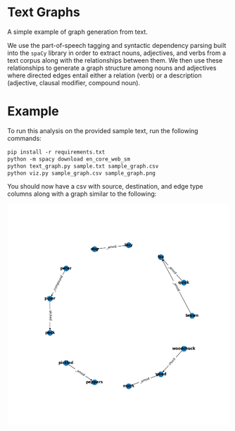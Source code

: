 # Text Graphs
A simple example of graph generation from text.

We use the part-of-speech tagging and syntactic dependency parsing built into the `spaCy` library in order to extract nouns, adjectives, and verbs from a text corpus along with the relationships between them. We then use these relationships to generate a graph structure among nouns and adjectives where directed edges entail either a relation (verb) or a description (adjective, clausal modifier, compound noun).



# Example
To run this analysis on the provided sample text, run the following commands:
```
pip install -r requirements.txt
python -m spacy download en_core_web_sm
python text_graph.py sample.txt sample_graph.csv
python viz.py sample_graph.csv sample_graph.png
```

You should now have a csv with source, destination, and edge type columns along with a graph similar to the following:

![Sample Graph Output](/img/sample.png)
